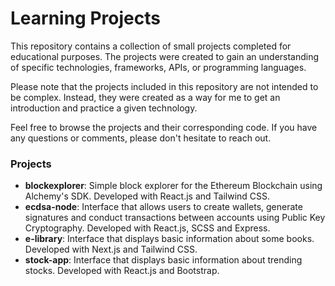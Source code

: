 # Learning Projects

This repository contains a collection of small projects completed for educational purposes. The projects were created to gain an understanding of specific technologies, frameworks, APIs, or programming languages.

Please note that the projects included in this repository are not intended to be complex. Instead, they were created as a way for me to get an introduction and practice a given technology.

Feel free to browse the projects and their corresponding code. If you have any questions or comments, please don't hesitate to reach out.

### Projects

- **blockexplorer**: Simple block explorer for the Ethereum Blockchain using Alchemy's SDK. Developed with React.js and Tailwind CSS.
- **ecdsa-node**: Interface that allows users to create wallets, generate signatures and conduct transactions between accounts using Public Key Cryptography. Developed with React.js, SCSS and Express.
- **e-library**: Interface that displays basic information about some books. Developed with Next.js and Tailwind CSS.
- **stock-app**: Interface that displays basic information about trending stocks. Developed with React.js and Bootstrap.
